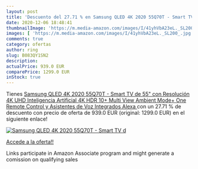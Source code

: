 ```yaml
---
layout: post
title: 'Descuento del 27.71 % en Samsung QLED 4K 2020 55Q70T - Smart TV d'
date: 2020-12-06 18:48:41
thumbnailImage: 'https://m.media-amazon.com/images/I/41yhVbA23eL._SL200_.jpg'
images: [ 'https://m.media-amazon.com/images/I/41yhVbA23eL._SL200_.jpg' ]
comments: true
category: ofertas
author: ring
slug: B083QY1SN2
description:
actualPrice: 939.0 EUR
comparePrice: 1299.0 EUR
inStock: true
---
```


Tienes [Samsung QLED 4K 2020 55Q70T - Smart TV de 55" con Resolución 4K UHD  Inteligencia Artificial 4K  HDR 10+  Multi View  Ambient Mode+  One Remote Control y Asistentes de Voz Integrados  Alexa ](https://www.amazon.es/dp/B083QY1SN2/?tag=tolees-21) con un 27.71 % de descuento con precio de oferta de 939.0 EUR (original: 1299.0 EUR) en el siguiente enlace!

[![Samsung QLED 4K 2020 55Q70T - Smart TV d](https://m.media-amazon.com/images/I/41yhVbA23eL._SL200_.jpg)](https://www.amazon.es/dp/B083QY1SN2/?tag=tolees-21)

[Accede a la oferta!!](https://www.amazon.es/dp/B083QY1SN2/?tag=tolees-21)

Links participate in Amazon Associate program and might generate a comission on qualifying sales


